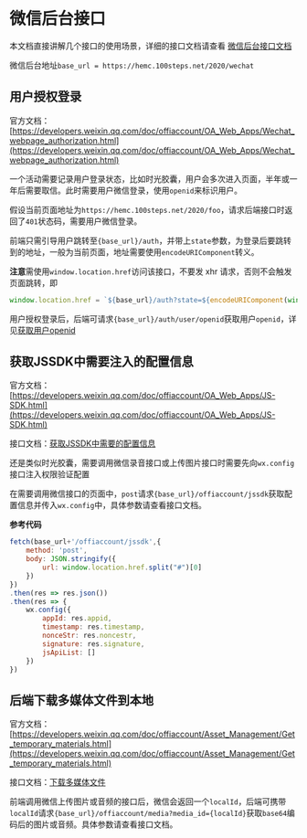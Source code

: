 # 微信后台接口

本文档直接讲解几个接口的使用场景，详细的接口文档请查看 [微信后台接口文档](https://github.com/BBT-Tech/wechat/blob/master/docs/%E6%8E%A5%E5%8F%A3%E6%96%87%E6%A1%A3.md)

微信后台地址`base_url = https://hemc.100steps.net/2020/wechat`

## 用户授权登录

官方文档：[https://developers.weixin.qq.com/doc/offiaccount/OA_Web_Apps/Wechat_webpage_authorization.html](https://developers.weixin.qq.com/doc/offiaccount/OA_Web_Apps/Wechat_webpage_authorization.html)

一个活动需要记录用户登录状态，比如时光胶囊，用户会多次进入页面，半年或一年后需要取信。此时需要用户微信登录，使用`openid`来标识用户。



假设当前页面地址为`https://hemc.100steps.net/2020/foo`，请求后端接口时返回了`401`状态码，需要用户微信登录。

前端只需引导用户跳转至`{base_url}/auth`，并带上`state`参数，为登录后要跳转到的地址，一般为当前页面，地址需要使用`encodeURIComponent`转义。

**注意**需使用`window.location.href`访问该接口，不要发 xhr 请求，否则不会触发页面跳转，即

```javascript
window.location.href = `${base_url}/auth?state=${encodeURIComponent(window.location.href)}`
```

用户授权登录后，后端可请求`{base_url}/auth/user/openid`获取用户`openid`，详见[获取用户openid](https://github.com/BBT-Tech/wechat/blob/master/docs/%E6%8E%A5%E5%8F%A3%E6%96%87%E6%A1%A3.md#u1-%E8%8E%B7%E5%8F%96%E7%94%A8%E6%88%B7openid)



## 获取JSSDK中需要注入的配置信息

官方文档：[https://developers.weixin.qq.com/doc/offiaccount/OA_Web_Apps/JS-SDK.html](https://developers.weixin.qq.com/doc/offiaccount/OA_Web_Apps/JS-SDK.html)

接口文档：[获取JSSDK中需要的配置信息](https://github.com/BBT-Tech/wechat/blob/master/docs/%E6%8E%A5%E5%8F%A3%E6%96%87%E6%A1%A3.md#o1-%E8%8E%B7%E5%8F%96-jssdk-%E4%B8%AD%E9%9C%80%E8%A6%81%E7%9A%84%E9%85%8D%E7%BD%AE%E4%BF%A1%E6%81%AF)

还是类似时光胶囊，需要调用微信录音接口或上传图片接口时需要先向`wx.config`接口注入权限验证配置



在需要调用微信接口的页面中，`post`请求`{base_url}/offiaccount/jssdk`获取配置信息并传入`wx.config`中，具体参数请查看接口文档。

**参考代码**

```javascript
fetch(base_url+'/offiaccount/jssdk',{
    method: 'post',
    body: JSON.stringify({ 
        url: window.location.href.split("#")[0] 
    })
})
.then(res => res.json())
.then(res => {
    wx.config({
        appId: res.appid,
        timestamp: res.timestamp,
        nonceStr: res.noncestr,
        signature: res.signature,
        jsApiList: []
    })
})
```



## 后端下载多媒体文件到本地

官方文档：[https://developers.weixin.qq.com/doc/offiaccount/Asset_Management/Get_temporary_materials.html](https://developers.weixin.qq.com/doc/offiaccount/Asset_Management/Get_temporary_materials.html)

接口文档：[下载多媒体文件](https://github.com/BBT-Tech/wechat/blob/master/docs/%E6%8E%A5%E5%8F%A3%E6%96%87%E6%A1%A3.md#o2-%E4%B8%8B%E8%BD%BD%E5%A4%9A%E5%AA%92%E4%BD%93%E6%96%87%E4%BB%B6)

前端调用微信上传图片或音频的接口后，微信会返回一个`localId`，后端可携带`localId`请求`{base_url}/offiaccount/media?media_id={localId}`获取`base64`编码后的图片或音频。具体参数请查看接口文档。